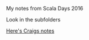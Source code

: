 My notes from Scala Days 2016

Look in the subfolders

[Here's Craigs notes](https://github.com/csuchanec/ScalaDays2016)
